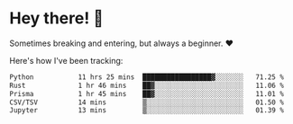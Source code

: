 # Hey there! 👋
Sometimes breaking and entering, but always a beginner. ❤️

Here's how I've been tracking:
<!--START_SECTION:waka-->

```txt
Python           11 hrs 25 mins  █████████████████▓░░░░░░░   71.25 %
Rust             1 hr 46 mins    ██▓░░░░░░░░░░░░░░░░░░░░░░   11.06 %
Prisma           1 hr 45 mins    ██▓░░░░░░░░░░░░░░░░░░░░░░   11.01 %
CSV/TSV          14 mins         ▒░░░░░░░░░░░░░░░░░░░░░░░░   01.50 %
Jupyter          13 mins         ▒░░░░░░░░░░░░░░░░░░░░░░░░   01.39 %
```

<!--END_SECTION:waka-->
